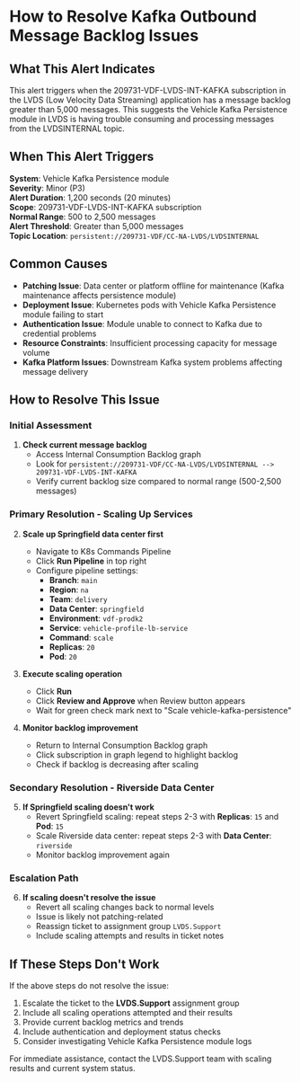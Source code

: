 # How to Resolve Kafka Outbound Message Backlog Issues

## What This Alert Indicates

This alert triggers when the 209731-VDF-LVDS-INT-KAFKA subscription in the LVDS (Low Velocity Data Streaming) application has a message backlog greater than 5,000 messages. This suggests the Vehicle Kafka Persistence module in LVDS is having trouble consuming and processing messages from the LVDSINTERNAL topic.

## When This Alert Triggers

**System**: Vehicle Kafka Persistence module  
**Severity**: Minor (P3)  
**Alert Duration**: 1,200 seconds (20 minutes)  
**Scope**: 209731-VDF-LVDS-INT-KAFKA subscription  
**Normal Range**: 500 to 2,500 messages  
**Alert Threshold**: Greater than 5,000 messages  
**Topic Location**: `persistent://209731-VDF/CC-NA-LVDS/LVDSINTERNAL`

## Common Causes

- **Patching Issue**: Data center or platform offline for maintenance (Kafka maintenance affects persistence module)
- **Deployment Issue**: Kubernetes pods with Vehicle Kafka Persistence module failing to start
- **Authentication Issue**: Module unable to connect to Kafka due to credential problems
- **Resource Constraints**: Insufficient processing capacity for message volume
- **Kafka Platform Issues**: Downstream Kafka system problems affecting message delivery

## How to Resolve This Issue

### Initial Assessment

1. **Check current message backlog**
   - Access Internal Consumption Backlog graph
   - Look for `persistent://209731-VDF/CC-NA-LVDS/LVDSINTERNAL --> 209731-VDF-LVDS-INT-KAFKA`
   - Verify current backlog size compared to normal range (500-2,500 messages)

### Primary Resolution - Scaling Up Services

2. **Scale up Springfield data center first**
   - Navigate to K8s Commands Pipeline
   - Click **Run Pipeline** in top right
   - Configure pipeline settings:
     - **Branch**: `main`
     - **Region**: `na`
     - **Team**: `delivery`
     - **Data Center**: `springfield`
     - **Environment**: `vdf-prodk2`
     - **Service**: `vehicle-profile-lb-service`
     - **Command**: `scale`
     - **Replicas**: `20`
     - **Pod**: `20`

3. **Execute scaling operation**
   - Click **Run**
   - Click **Review and Approve** when Review button appears
   - Wait for green check mark next to "Scale vehicle-kafka-persistence"

4. **Monitor backlog improvement**
   - Return to Internal Consumption Backlog graph
   - Click subscription in graph legend to highlight backlog
   - Check if backlog is decreasing after scaling

### Secondary Resolution - Riverside Data Center

5. **If Springfield scaling doesn't work**
   - Revert Springfield scaling: repeat steps 2-3 with **Replicas**: `15` and **Pod**: `15`
   - Scale Riverside data center: repeat steps 2-3 with **Data Center**: `riverside`
   - Monitor backlog improvement again

### Escalation Path

6. **If scaling doesn't resolve the issue**
   - Revert all scaling changes back to normal levels
   - Issue is likely not patching-related
   - Reassign ticket to assignment group `LVDS.Support`
   - Include scaling attempts and results in ticket notes

## If These Steps Don't Work

If the above steps do not resolve the issue:

1. Escalate the ticket to the **LVDS.Support** assignment group
2. Include all scaling operations attempted and their results
3. Provide current backlog metrics and trends
4. Include authentication and deployment status checks
5. Consider investigating Vehicle Kafka Persistence module logs

For immediate assistance, contact the LVDS.Support team with scaling results and current system status.